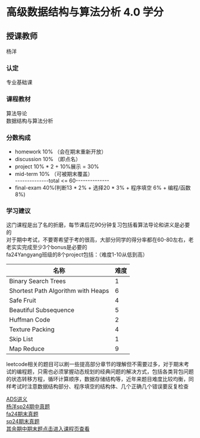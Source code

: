 # 高级数据结构与算法分析  4.0 学分
## 授课教师
杨洋

### 认定
专业基础课

### 课程教材
算法导论  
数据结构与算法分析  

### 分数构成
- homework 10% （会在期末重新开放）
- discussion 10% （即点名）  
- project 10% * 2 + 10%展示 = 30%  
- mid-term 10% （可被期末覆盖）  
--------------total <= 60--------------
- final-exam 40%(判断13 * 2% + 选择20 * 3% + 程序填空 6% + 编程/函数 8%)

### 学习建议
这门课程是出了名的折磨，每节课后花90分钟复习包括看算法导论和讲义是必要的  
对于期中考试，不要寄希望于考的很高，大部分同学的得分率都在60-80左右，老老实实完成至少3个bonus是必要的  
fa24Yangyang班级的8个project包括：（难度1-10从低到高）  

| 名称 | 难度 |  
|-------|-------|  
| Binary Search Trees | 1 |  
| Shortest Path Algorithm with Heaps | 6 |  
| Safe Fruit | 4 |  
| Beautiful Subsequence | 5 |  
| Huffman Code | 2 |  
| Texture Packing | 4 |  
| Skip List | 1 |  
| Map Reduce | 9 |  

leetcode相关的题目可以刷一些提高部分章节的理解但不需要过多，对于期末考试的编程题，只需也必须掌握动态规划的经典问题的解决方式，包括各类背包问题的状态转移方程，循环计算顺序，数据存储结构等，近年来题目难度比较均衡，同样考试时注意数据结构部分、程序填空的结构体、几个正确几个错误要反复检查    

[ADS讲义](2024春夏ADS讲义.pdf)  
[杨洋sp24期中真题](杨洋sp24ADS期中.pdf)  
[fa24期末真题](fa24ADS期末.pdf)  
[sp24期末真题](sp24ADS期末.pdf)  
[其余期中期末题点击进入课程页查看](https://github.com/Tapir-Elithril/Notebook/tree/main/docs/fa24/ads)  